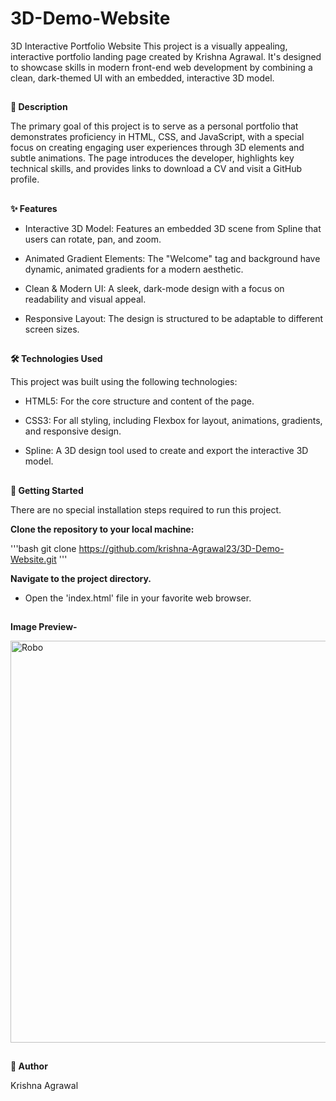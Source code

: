 # 3D-Demo-Website 

3D Interactive Portfolio Website
This project is a visually appealing, interactive portfolio landing page created by Krishna Agrawal. It's designed to showcase skills in modern front-end web development by combining a clean, dark-themed UI with an embedded, interactive 3D model.

##
**📜 Description**

The primary goal of this project is to serve as a personal portfolio that demonstrates proficiency in HTML, CSS, and JavaScript, with a special focus on creating engaging user experiences through 3D elements and subtle animations. The page introduces the developer, highlights key technical skills, and provides links to download a CV and visit a GitHub profile.

##
**✨ Features**

* Interactive 3D Model: Features an embedded 3D scene from Spline that users can rotate, pan, and zoom.

* Animated Gradient Elements: The "Welcome" tag and background have dynamic, animated gradients for a modern aesthetic.

* Clean & Modern UI: A sleek, dark-mode design with a focus on readability and visual appeal.

* Responsive Layout: The design is structured to be adaptable to different screen sizes.

##
**🛠️ Technologies Used**

This project was built using the following technologies:

- HTML5: For the core structure and content of the page.

- CSS3: For all styling, including Flexbox for layout, animations, gradients, and responsive design.

- Spline: A 3D design tool used to create and export the interactive 3D model.

##
**🚀 Getting Started**

There are no special installation steps required to run this project.
 
**Clone the repository to your local machine:**

'''bash
git clone https://github.com/krishna-Agrawal23/3D-Demo-Website.git
'''

**Navigate to the project directory.**

- Open the 'index.html' file in your favorite web browser.

## 
**Image Preview-**

<img width="1366" height="643" alt="Robo" src="https://github.com/user-attachments/assets/686a4dd6-d536-4cbc-93ae-c400eff5f630" />

##
**👤 Author**

Krishna Agrawal
